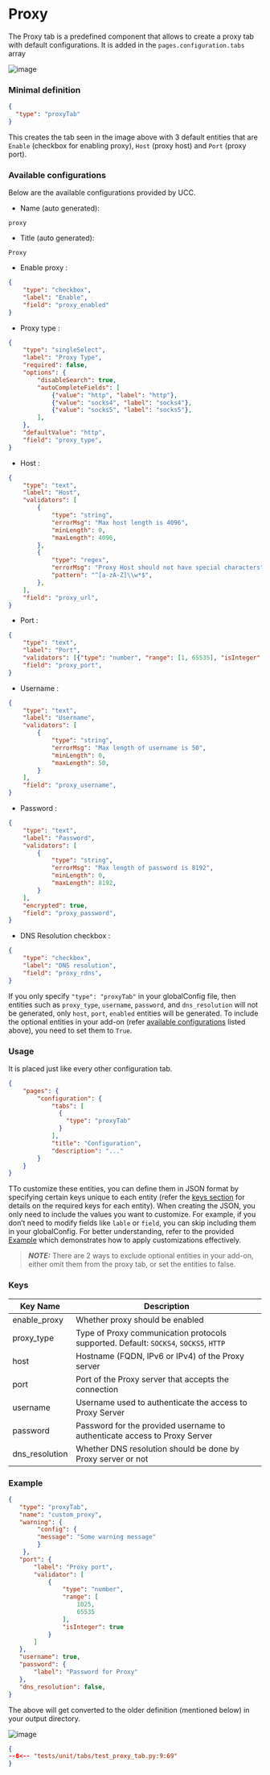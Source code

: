 # Proxy

The Proxy tab is a predefined component that allows to create a proxy tab with default configurations. It is added in the `pages.configuration.tabs` array

![image](../images/configuration/proxy_tab.png)


### Minimal definition

```json
{
  "type": "proxyTab"
}
```

This creates the tab seen in the image above with 3 default entities that are `Enable` (checkbox for enabling proxy), `Host` (proxy host) and `Port` (proxy port).

### Available configurations

Below are the available configurations provided by UCC.

- Name (auto generated):

```
proxy
```

- Title (auto generated):

```
Proxy
```

- Enable proxy :

```json
{
    "type": "checkbox", 
    "label": "Enable",
    "field": "proxy_enabled"
}
```

- Proxy type :

```json
{
    "type": "singleSelect",
    "label": "Proxy Type",
    "required": false,
    "options": {
        "disableSearch": true,
        "autoCompleteFields": [
            {"value": "http", "label": "http"},
            {"value": "socks4", "label": "socks4"},
            {"value": "socks5", "label": "socks5"},
        ],
    },
    "defaultValue": "http",
    "field": "proxy_type",
}
```

- Host :

```json
{
    "type": "text",
    "label": "Host",
    "validators": [
        {
            "type": "string",
            "errorMsg": "Max host length is 4096",
            "minLength": 0,
            "maxLength": 4096,
        },
        {
            "type": "regex",
            "errorMsg": "Proxy Host should not have special characters",
            "pattern": "^[a-zA-Z]\\w*$",
        },
    ],
    "field": "proxy_url",
}
```

- Port :

```json
{
    "type": "text",
    "label": "Port",
    "validators": [{"type": "number", "range": [1, 65535], "isInteger": true}],
    "field": "proxy_port",
}
```

- Username :

```json
{
    "type": "text",
    "label": "Username",
    "validators": [
        {
            "type": "string",
            "errorMsg": "Max length of username is 50",
            "minLength": 0,
            "maxLength": 50,
        }
    ],
    "field": "proxy_username",
}
```

- Password :

```json
{
    "type": "text",
    "label": "Password",
    "validators": [
        {
            "type": "string",
            "errorMsg": "Max length of password is 8192",
            "minLength": 0,
            "maxLength": 8192,
        }
    ],
    "encrypted": true,
    "field": "proxy_password",
}
```

- DNS Resolution checkbox :

```json
{
    "type": "checkbox",
    "label": "DNS resolution",
    "field": "proxy_rdns",
}
```

If you only specify `"type": "proxyTab"` in your globalConfig file, then entities such as `proxy_type`, `username`, `password`, and `dns_resolution` will not be generated, only `host`, `port`, `enabled` entities will be generated.  To include the optional entities in your add-on (refer [available configurations](#available-configurations) listed above), you need to set them to `True`.

### Usage

It is placed just like every other configuration tab.

```json
{
    "pages": {
        "configuration": {
            "tabs": [
              {
                "type": "proxyTab"
              }
            ],
            "title": "Configuration",
            "description": "..."
        }
    }
}
```

TTo customize these entities, you can define them in JSON format by specifying certain keys unique to each entity (refer the [keys section](#keys) for details on the required keys for each entity). When creating the JSON, you only need to include the values you want to customize. For example, if you don’t need to modify fields like `lable` or `field`, you can skip including them in your globalConfig.  For better understanding, refer to the provided [Example](#example) which demonstrates how to apply customizations effectively.

> **_NOTE:_**
    There are 2 ways to exclude optional entities in your add-on, either omit them from the proxy tab, or set the entities to false.

### Keys

| Key Name     | Description                                                        |
|----------------|--------------------------------------------------------------------|
| enable_proxy  | Whether proxy should be enabled                                   |
| proxy_type     | Type of Proxy communication protocols supported. Default: `SOCKS4`, `SOCKS5`, `HTTP` |
| host      | Hostname (FQDN, IPv6 or IPv4) of the Proxy server |
| port     | Port of the Proxy server that accepts the connection |
| username | Username used to authenticate the access to Proxy Server |
| password | Password for the provided username to authenticate access to Proxy Server |
| dns_resolution     | Whether DNS resolution should be done by Proxy server or not |


### Example

```json
{
   "type": "proxyTab",
   "name": "custom_proxy",
   "warning": {
        "config": {
        "message": "Some warning message"
        }
    },
   "port": {
       "label": "Proxy port",
       "validator": [
           {
               "type": "number",
               "range": [
                   1025,
                   65535
               ],
               "isInteger": true
           }
       ]
   },
   "username": true,
   "password": {
       "label": "Password for Proxy"
   },
   "dns_resolution": false,
}
```

The above will get converted to the older definition (mentioned below) in your output directory.

![image](../images/configuration/proxy_tab_custom.png)

```json
{
--8<-- "tests/unit/tabs/test_proxy_tab.py:9:69"
}
```

